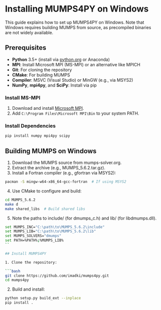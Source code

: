 # Installing MUMPS4PY on Windows

This guide explains how to set up MUMPS4PY on Windows. Note that Windows requires building MUMPS from source, as precompiled binaries are not widely available.

## Prerequisites
- **Python** 3.5+ (install via [python.org](https://www.python.org/downloads/) or Anaconda)
- **MPI**: Install Microsoft MPI (MS-MPI) or an alternative like MPICH
- **Git**: For cloning the repository
- **CMake**: For building MUMPS
- **Compiler**: MSVC (Visual Studio) or MinGW (e.g., via MSYS2)
- **NumPy**, **mpi4py**, and **SciPy**: Install via pip

### Install MS-MPI
1. Download and install [Microsoft MPI](https://www.microsoft.com/en-us/download/details.aspx?id=57466).
2. Add `C:\Program Files\Microsoft MPI\Bin` to your system PATH.

### Install Dependencies
```bash
pip install numpy mpi4py scipy
```

## Building MUMPS on Windows
1. Download the MUMPS source from mumps-solver.org.
2. Extract the archive (e.g., MUMPS_5.6.2.tar.gz).
3. Install a Fortran compiler (e.g., gfortran via MSYS2):

```bash
pacman -S mingw-w64-x86_64-gcc-fortran  # If using MSYS2
```

4. Use CMake to configure and build:
```bash
cd MUMPS_5.6.2
make d
make shared_libs  # Build shared libs
```

5. Note the paths to include/ (for dmumps_c.h) and lib/ (for libdmumps.dll).

```bash
set MUMPS_INC="C:\path\to\MUMPS_5.6.2\include"
set MUMPS_LIB="C:\path\to\MUMPS_5.6.2\lib"
set MUMPS_SOLVERS="dmumps"
set PATH=%PATH%;%MUMPS_LIB%
``

## Install MUMPS4PY

1. Clone the repository:

```bash
git clone https://github.com/imadki/mumps4py.git
cd mumps4py
```

2. Build and install:

```bash
python setup.py build_ext --inplace
pip install .
```    